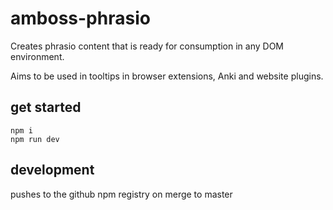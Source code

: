 # amboss-phrasio

Creates phrasio content that is ready for consumption in any DOM environment. 

Aims to be used in tooltips in browser extensions, Anki and website plugins.

## get started
```
npm i
npm run dev
```

## development
pushes to the github npm registry on merge to master

